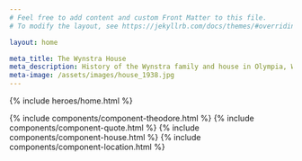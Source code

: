 ```yaml
---
# Feel free to add content and custom Front Matter to this file.
# To modify the layout, see https://jekyllrb.com/docs/themes/#overriding-theme-defaults

layout: home

meta_title: The Wynstra House
meta_description: History of the Wynstra family and house in Olympia, Washington.
meta-image: /assets/images/house_1938.jpg
---
```


{% include heroes/home.html %}

<main class="flex flex-col"> 
{% include components/component-theodore.html %} 
{% include components/component-quote.html %} 
{% include components/component-house.html %}
{% include components/component-location.html %} 
</main>
